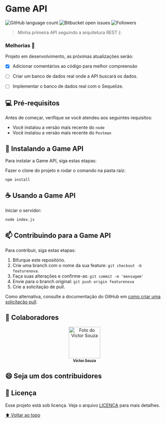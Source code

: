 # Game API

![GitHub language count](https://img.shields.io/github/languages/count/victorsouza19/game-api?style=for-the-badge)
![Bitbucket open issues](https://img.shields.io/bitbucket/issues/victorsouza19//game-api?style=for-the-badge)
![Followers](https://img.shields.io/github/followers/victorsouza19?style=for-the-badge)

> Minha primeira API seguindo a arquitetura REST (:

### Melhorias :construction:

Projeto em desenvolvimento, as próximas atualizações serão:

- [x] Adicionar comentários ao código para melhor compreensão
- [ ] Criar um banco de dados real onde a API buscará os dados.
- [ ] Implementar o banco de dados real com o Sequelize.


## 💻 Pré-requisitos

Antes de começar, verifique se você atendeu aos seguintes requisitos:

* Você instalou a versão mais recente do `node` 
* Você instalou a versão mais recente do `Postman` 


## 🚀 Instalando a Game API

Para instalar a Game API, siga estas etapas:

Fazer o clone do projeto e rodar o comando na pasta raiz:
```
npm install
```


## ☕ Usando a Game API

Iniciar o servidor:

```
node index.js
```

## 📫 Contribuindo para a Game API

Para contribuir, siga estas etapas:

1. Bifurque este repositório.
2. Crie uma branch com o nome da sua feature: `git checkout -b featurenova`.
3. Faça suas alterações e confirme-as: `git commit -m 'mensagem'`
4. Envie para o branch original: `git push origin featurenova`
5. Crie a solicitação de pull.

Como alternativa, consulte a documentação do GitHub em [como criar uma solicitação pull](https://help.github.com/en/github/collaborating-with-issues-and-pull-requests/creating-a-pull-request).

## 🤝 Colaboradores

<div align="center" >
  <a href="#">
    <img src="https://github.com/victorsouza19.png" width="100px;" alt="Foto do Victor Souza"/><br>
    <sub>
      <b>Victor Souza</b>
    </sub>
  </a>
</div>



## 😄 Seja um dos contribuidores<br>


## 📝 Licença

Esse projeto está sob licença. Veja o arquivo [LICENÇA](LICENSE.txt) para mais detalhes.

[⬆ Voltar ao topo](#Game-API)<br>
